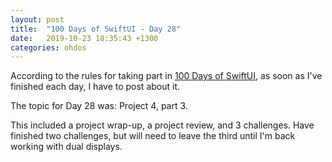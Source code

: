 ```yaml
---
layout: post
title:  "100 Days of SwiftUI - Day 28"
date:   2019-10-23 18:35:43 +1300
categories: ohdos
---
```

According to the rules for taking part in [100 Days of SwiftUI](https://www.hackingwithswift.com/100/swiftui), as soon as I've finished each day, I have to post about it.

The topic for Day 28 was: Project 4, part 3.

This included a project wrap-up, a project review, and 3 challenges. Have finished two challenges, but will need to leave the third until I'm back working with dual displays.
